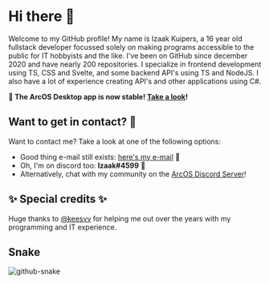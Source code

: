 # Hi there 👋

Welcome to my GitHub profile! My name is Izaak Kuipers, a 16 year old fullstack developer focussed solely on making programs accessible to the public for IT hobbyists and the like. I've been on GitHub since december 2020 and have nearly 200 repositories. I specialize in frontend development using TS, CSS and Svelte, and some backend API's using TS and NodeJS. I also have a lot of experience creating API's and other applications using C#.


<b>
  
🎉 The ArcOS Desktop app is now stable! [Take a look](https://izk-arcos.github.io/)!

</b>

## Want to get in contact? 📧

Want to contact me? Take a look at one of the following options:

- Good thing e-mail still exists: [here's my e-mail](mailto:me@twiserver.nl) 📧
- Oh, I'm on discord too: **Izaak#4599** 💬
- Alternatively, chat with my community on the [ArcOS Discord Server](https://discord.gg/ARjRM6uNqf)!

## ✨ Special credits ✨

Huge thanks to [@keesvv](https://www.github.com/keesvv) for helping me out over the years with my programming and IT experience.

## Snake

<picture>
  <source media="(prefers-color-scheme: dark)" srcset="github-snake-dark.svg" />
  <source media="(prefers-color-scheme: light)" srcset="github-snake.svg" />
  <img alt="github-snake" src="github-snake.svg" />
</picture>
